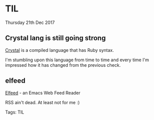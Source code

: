# TIL

Thursday 21th Dec 2017


## Crystal lang is still going strong

[Crystal](https://crystal-lang.org) is a compiled language that has Ruby syntax.

I'm stumbling upon this language from time to time and every time I'm impressed
how it has changed from the previous check.


## elfeed

[Elfeed](http://nullprogram.com/blog/2013/09/04/) - an Emacs Web Feed Reader

RSS ain't dead. At least not for me :)


Tags: TIL

